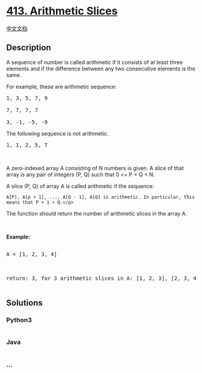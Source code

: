 # [413. Arithmetic Slices](https://leetcode.com/problems/arithmetic-slices)

[中文文档](/solution/0400-0499/0413.Arithmetic%20Slices/README.md)

## Description

<p>A sequence of number is called arithmetic if it consists of at least three elements and if the difference between any two consecutive elements is the same.</p>

<p>For example, these are arithmetic sequence:</p>

<pre>1, 3, 5, 7, 9

7, 7, 7, 7

3, -1, -5, -9</pre>

<p>The following sequence is not arithmetic.</p> <pre>1, 1, 2, 5, 7</pre>

<br/>

<p>A zero-indexed array A consisting of N numbers is given. A slice of that array is any pair of integers (P, Q) such that 0 <= P < Q < N.</p>

<p>A slice (P, Q) of array A is called arithmetic if the sequence:<br/>

    A[P], A[p + 1], ..., A[Q - 1], A[Q] is arithmetic. In particular, this means that P + 1 < Q.</p>

<p>The function should return the number of arithmetic slices in the array A. </p>

<br/>

<p><b>Example:</b>

<pre>

A = [1, 2, 3, 4]



return: 3, for 3 arithmetic slices in A: [1, 2, 3], [2, 3, 4] and [1, 2, 3, 4] itself.

</pre>

## Solutions

<!-- tabs:start -->

### **Python3**

```python

```

### **Java**

```java

```

### **...**

```

```

<!-- tabs:end -->
